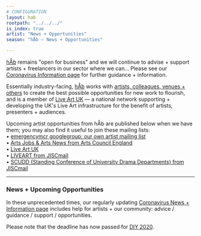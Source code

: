 ```yaml
---
# CONFIGURATION
layout: hab
rootpath: "../../../"
is_index: true
artist: "News + Opportunities"
season: "hÅb — News + Opportunities"

---
```

[hÅb](/hab) remains "open for business" and we will continue to advise + support artists + freelancers in our sector where we can… Please see our [Coronavirus Information page](/coronavirus) for further guidance + information.         
         
Essentially industry-facing, [hÅb](/hab) works with [artists, colleagues, venues + others](/hab/partners) to create the best possible opportunities for new work to flourish, and is a  member of <a href="http://www.liveartuk.org" target="_blank">Live Art UK</a> — a national network supporting + developing the UK's Live Art infrastructure for the benefit of artists, presenters + audiences.         
          
Upcoming artist opportunities from hÅb are published below when we have them; you may also find it useful to join these mailing lists:         
• [emergencymcr googlegroup: our own artist mailing list](/hab/emergencymcr)         
• <a href="http://www.artsjobs.org.uk/subscribe" target="_blank">Arts Jobs & Arts News from Arts Council England</a>        
• <a href="http://www.liveartuk.org/pages/sign-up" target="_blank">Live Art UK</a>         
• <a href="http://www.jiscmail.ac.uk/cgi-bin/webadmin?A0=LIVEART" target="_blank">LIVEART from JISCmail</a>         
• <a href="http://www.jiscmail.ac.uk/cgi-bin/webadmin?A0=SCUDD" target="_blank">SCUDD (Standing Conference of University Drama Departments) from JISCmail</a>
         
<hr>        
         
### News + Upcoming Opportunities        
In these unprecedented times, our regularly updating [Coronavirus News + Information page](/coronavirus) includes help for artists + our community: advice / guidance / support / opportunities.         
         
Please note that the deadline has now passed for <a href="http://www.thisisliveart.co.uk/opportunities/diy-2020-call-for-proposals" target="_blank">DIY 2020</a>.
